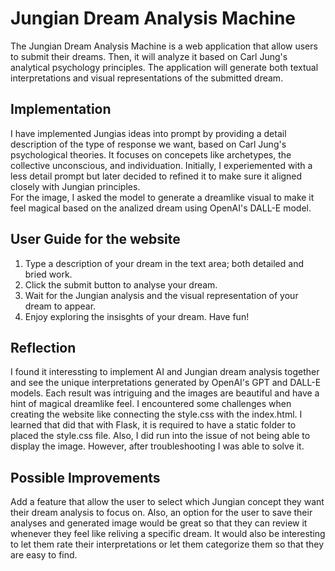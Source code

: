 # Jungian Dream Analysis Machine
The Jungian Dream Analysis Machine is a web application that allow users to submit their dreams. Then, it will analyze it based on Carl Jung's analytical psychology principles. The application will generate both textual interpretations and visual representations of the submitted dream. 

## Implementation
I have implemented Jungias ideas into prompt by providing a detail description of the type of response we want, based on Carl Jung's psychological theories. It focuses on concepets like archetypes, the collective unconscious, and individuation. Initially, I experiemented with a less detail prompt but later decided to refined it to make sure it aligned closely with Jungian principles.
<br />For the image, I asked the model to generate a dreamlike visual to make it feel magical based on the analized dream using OpenAI's DALL-E model.

## User Guide for the website
1. Type a description of your dream in the text area; both detailed and bried work. 
2. Click the submit button to analyse your dream.
3. Wait for the Jungian analysis and the visual representation of your dream to appear.
4. Enjoy exploring the insisghts of your dream. Have fun!

## Reflection
I found it interessting to implement AI and Jungian dream analysis together and see the unique interpretations generated by OpenAI's GPT and DALL-E models. Each result was intriguing and the images are beautiful and have a hint of magical dreamlike feel. 
I encountered some challenges when creating the website like connecting the style.css with the index.html. I learned that did that with Flask, it is required to have a static folder to placed the style.css file. Also, I did run into the issue of not being able to display the image. However, after troubleshooting I was able to solve it.

## Possible Improvements
Add a feature that allow the user to select which Jungian concept they want their dream analysis to focus on. Also, an option for the user to save their analyses and generated image would be great so that they can review it whenever they feel like reliving a specific dream. It would also be interesting to let them rate their interpretations or let them categorize them so that they are easy to find.
